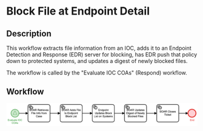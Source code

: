 # Block File at Endpoint Detail

## Description
This workflow extracts file information from an IOC, adds it to an Endpoint Detection and
Response (EDR) server for blocking, has EDR push that policy down to protected systems,
and updates a digest of newly blocked files.

The workflow is called by the "Evaluate IOC COAs" (Respond) workflow.

## Workflow 

![Block File at Endpoint](Block_File_at_Endpoint.png)
